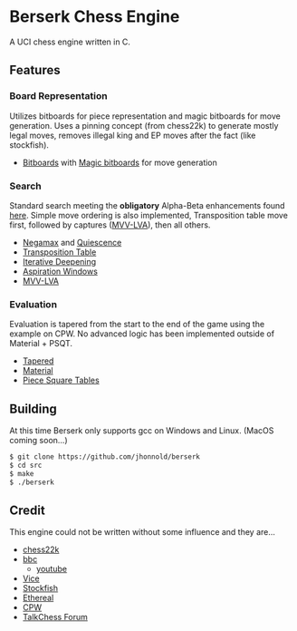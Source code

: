 # Berserk Chess Engine

A UCI chess engine written in C.

## Features

### Board Representation

Utilizes bitboards for piece representation and magic bitboards for move generation. Uses a pinning concept (from chess22k) to generate mostly legal moves, removes illegal king and EP moves after the fact (like stockfish).

- [Bitboards](https://www.chessprogramming.org/Bitboards) with [Magic bitboards](https://www.chessprogramming.org/Magic_Bitboards) for move generation

### Search

Standard search meeting the **obligatory** Alpha-Beta enhancements found [here](https://www.chessprogramming.org/Search). Simple move ordering is also implemented, Transposition table move first, followed by captures ([MVV-LVA](https://www.chessprogramming.org/MVV-LVA)), then all others.

- [Negamax](https://www.chessprogramming.org/Negamax) and [Quiescence](https://www.chessprogramming.org/Quiescence_Search)
- [Transposition Table](https://www.chessprogramming.org/Transposition_Table)
- [Iterative Deepening](https://www.chessprogramming.org/Iterative_Deepening)
- [Aspiration Windows](https://www.chessprogramming.org/Aspiration_Windows)
- [MVV-LVA](https://www.chessprogramming.org/MVV-LVA)

### Evaluation

Evaluation is tapered from the start to the end of the game using the example on CPW. No advanced logic has been implemented outside of Material + PSQT.

- [Tapered](https://www.chessprogramming.org/Tapered_Eval)
- [Material](https://www.chessprogramming.org/Material)
- [Piece Square Tables](https://www.chessprogramming.org/Piece-Square_Tables)

## Building

At this time Berserk only supports gcc on Windows and Linux. (MacOS coming soon...)

```bash
$ git clone https://github.com/jhonnold/berserk
$ cd src
$ make
$ ./berserk
```

## Credit

This engine could not be written without some influence and they are...

- [chess22k](https://github.com/sandermvdb/chess22k)
- [bbc](https://github.com/maksimKorzh/chess_programming)
  - [youtube](https://www.youtube.com/channel/UCB9-prLkPwgvlKKqDgXhsMQ)
- [Vice](https://github.com/bluefeversoft/Vice_Chess_Engine)
- [Stockfish](https://github.com/official-stockfish/Stockfish)
- [Ethereal](https://github.com/AndyGrant/Ethereal)
- [CPW](https://www.chessprogramming.org/Main_Page)
- [TalkChess Forum](http://talkchess.com/forum3/viewforum.php?f=7)
